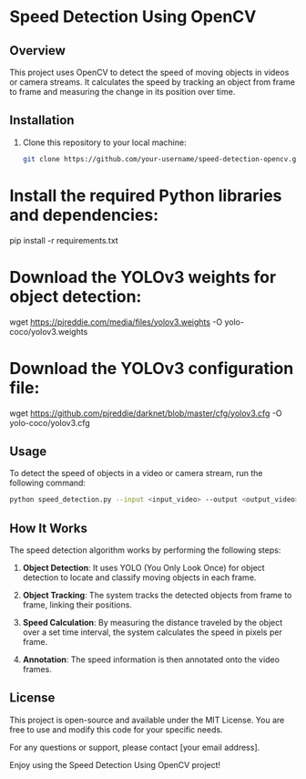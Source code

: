 
# Speed Detection Using OpenCV

## Overview

This project uses OpenCV to detect the speed of moving objects in videos or camera streams. It calculates the speed by tracking an object from frame to frame and measuring the change in its position over time.

## Installation

1. Clone this repository to your local machine:

   ```bash
   git clone https://github.com/your-username/speed-detection-opencv.git
# Install the required Python libraries and dependencies:
pip install -r requirements.txt

# Download the YOLOv3 weights for object detection:
wget https://pjreddie.com/media/files/yolov3.weights -O yolo-coco/yolov3.weights

# Download the YOLOv3 configuration file:
wget https://github.com/pjreddie/darknet/blob/master/cfg/yolov3.cfg -O yolo-coco/yolov3.cfg


## Usage

To detect the speed of objects in a video or camera stream, run the following command:

```bash
python speed_detection.py --input <input_video> --output <output_video>
```
## How It Works

The speed detection algorithm works by performing the following steps:

1. **Object Detection**: It uses YOLO (You Only Look Once) for object detection to locate and classify moving objects in each frame.

2. **Object Tracking**: The system tracks the detected objects from frame to frame, linking their positions.

3. **Speed Calculation**: By measuring the distance traveled by the object over a set time interval, the system calculates the speed in pixels per frame.

4. **Annotation**: The speed information is then annotated onto the video frames.

## License

This project is open-source and available under the MIT License. You are free to use and modify this code for your specific needs.

For any questions or support, please contact [your email address].

Enjoy using the Speed Detection Using OpenCV project!

